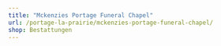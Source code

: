 ```yaml
---
title: "Mckenzies Portage Funeral Chapel"
url: /portage-la-prairie/mckenzies-portage-funeral-chapel/
shop: Bestattungen
---
```

